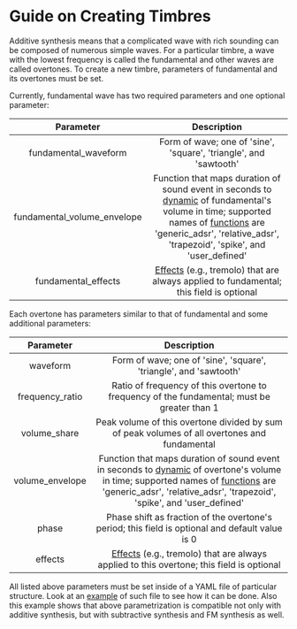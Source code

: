 # Guide on Creating Timbres

Additive synthesis means that a complicated wave with rich sounding can be composed of numerous simple waves. For a particular timbre, a wave with the lowest frequency is called the fundamental and other waves are called overtones. To create a new timbre, parameters of fundamental and its overtones must be set.

Currently, fundamental wave has two required parameters and one optional parameter:

Parameter | Description
:-------: | :---------:
fundamental_waveform | Form of wave; one of 'sine', 'square', 'triangle', and 'sawtooth'
fundamental_volume_envelope | Function that maps duration of sound event in seconds to [dynamic](https://en.wikipedia.org/wiki/Envelope_(music)) of fundamental's volume in time; supported names of [functions](https://github.com/Nikolay-Lysenko/sinethesizer/blob/master/sinethesizer/synth/envelopes.py) are 'generic_adsr', 'relative_adsr', 'trapezoid', 'spike', and 'user_defined'
fundamental_effects | [Effects](https://github.com/Nikolay-Lysenko/sinethesizer/blob/master/sinethesizer/synth/effects.py) (e.g., tremolo) that are always applied to fundamental; this field is optional

Each overtone has parameters similar to that of fundamental and some additional parameters:

Parameter | Description
:-------: | :---------:
waveform | Form of wave; one of 'sine', 'square', 'triangle', and 'sawtooth'
frequency_ratio | Ratio of frequency of this overtone to frequency of the fundamental; must be greater than 1
volume_share | Peak volume of this overtone divided by sum of peak volumes of all overtones and fundamental
volume_envelope | Function that maps duration of sound event in seconds to [dynamic](https://en.wikipedia.org/wiki/Envelope_(music)) of overtone's volume in time; supported names of [functions](https://github.com/Nikolay-Lysenko/sinethesizer/blob/master/sinethesizer/synth/envelopes.py) are 'generic_adsr', 'relative_adsr', 'trapezoid', 'spike', and 'user_defined'
phase | Phase shift as fraction of the overtone's period; this field is optional and default value is 0
effects | [Effects](https://github.com/Nikolay-Lysenko/sinethesizer/blob/master/sinethesizer/synth/effects.py) (e.g., tremolo) that are always applied to this overtone; this field is optional

All listed above parameters must be set inside of a YAML file of particular structure. Look at an [example](https://github.com/Nikolay-Lysenko/sinethesizer/blob/master/presets/demo.yml) of such file to see how it can be done. Also this example shows that above parametrization is compatible not only with additive synthesis, but with subtractive synthesis and FM synthesis as well. 
